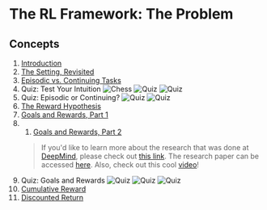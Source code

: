 # The RL Framework: The Problem

## Concepts
1. [Introduction](https://www.youtube.com/watch?v=X_9l_ZqXXBA)
1. [The Setting, Revisited](https://www.youtube.com/watch?v=V6Q1uF8a6kA)
1. [Episodic vs. Continuing Tasks](https://www.youtube.com/watch?v=E1I-BPanSM8)
1. Quiz: Test Your Intuition
	![Chess](Chess.PNG)
	![Quiz](quiz1.PNG)
	![Quiz](quiz2.PNG)
1. Quiz: Episodic or Continuing?
	![Quiz](quiz3.PNG)
	![Quiz](quiz4.PNG)
1. [The Reward Hypothesis](https://www.youtube.com/watch?v=uAqNwgZ49JE)
1. [Goals and Rewards, Part 1](https://www.youtube.com/watch?v=XPnj3Ya3EuM)
1. 1. [Goals and Rewards, Part 2](https://www.youtube.com/watch?time_continue=1&v=pVIFc72VYH8)
	> If you'd like to learn more about the research that was done at [DeepMind](https://deepmind.com/), please check out [this link](https://deepmind.com/blog/producing-flexible-behaviours-simulated-environments/). The research paper can be accessed [here](https://arxiv.org/pdf/1707.02286.pdf). Also, check out this cool [video](https://www.youtube.com/watch?v=hx_bgoTF7bs&feature=youtu.be)!
1. Quiz: Goals and Rewards
	![Quiz](quiz5.PNG)
	![Quiz](quiz6.PNG)
	![Quiz](quiz7.PNG)
1. [Cumulative Reward](https://www.youtube.com/watch?v=ysriH65lV9o)
1. [Discounted Return](https://www.youtube.com/watch?v=opXGNPwwn7g)
